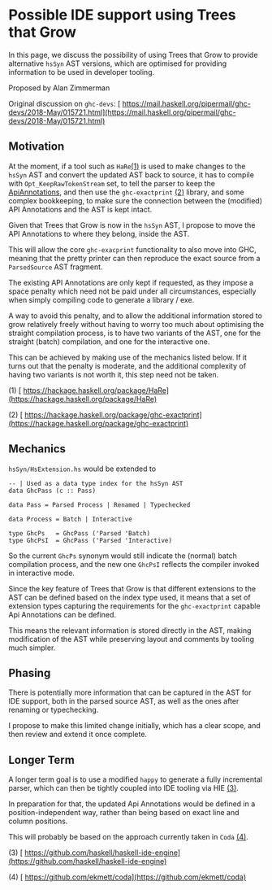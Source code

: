 # Possible IDE support using Trees that Grow



In this page, we discuss the possibility of using Trees that Grow to provide alternative `hsSyn` AST versions, which are optimised for providing information to be used in developer tooling.
 



Proposed by Alan Zimmerman



Original discussion on `ghc-devs`: [
https://mail.haskell.org/pipermail/ghc-devs/2018-May/015721.html](https://mail.haskell.org/pipermail/ghc-devs/2018-May/015721.html)


## Motivation



At the moment, if a tool such as `HaRe`[(1)](implementing-trees-that-grow/ide-support#) is used to make changes to the `hsSyn` AST and convert the updated AST back to source, it has to compile with `Opt_KeepRawTokenStream` set, to tell the parser to keep the [ApiAnnotations](api-annotations), and then use the `ghc-exactprint` [(2)](implementing-trees-that-grow/ide-support#) library, and some complex bookkeeping, to make sure the connection between the (modified) API Annotations and the AST is kept intact.



Given that Trees that Grow is now in the `hsSyn` AST, I propose to move the API Annotations to where they belong, inside the AST.



This will allow the core `ghc-exacprint` functionality to also move into GHC, meaning that the pretty printer can then reproduce the exact source from a `ParsedSource` AST fragment.



The existing API Annotations are only kept if requested, as they impose a space penalty which need not be paid under all circumstances, especially when simply compiling code to generate a library / exe.



A way to avoid this penalty, and to allow the additional information stored to grow relatively freely without having to worry too much about optimising the straight compilation process, is to have two variants of the AST, one for the straight (batch) compilation, and one for the interactive one.



This can be achieved by making use of the mechanics listed below. If it turns out that the penalty is moderate, and the additional complexity of having two variants is not worth it, this step need not be taken.



(1) [
https://hackage.haskell.org/package/HaRe](https://hackage.haskell.org/package/HaRe) 

(2) [
https://hackage.haskell.org/package/ghc-exactprint](https://hackage.haskell.org/package/ghc-exactprint)


## Mechanics



`hsSyn/HsExtension.hs` would be extended to


```
-- | Used as a data type index for the hsSyn AST
data GhcPass (c :: Pass)

data Pass = Parsed Process | Renamed | Typechecked

data Process = Batch | Interactive

type GhcPs   = GhcPass ('Parsed 'Batch)
type GhcPsI  = GhcPass ('Parsed 'Interactive)
```


So the current `GhcPs` synonym would still indicate the (normal) batch compilation process, and the new one `GhcPsI` reflects the compiler invoked in interactive mode.



Since the key feature of Trees that Grow is that different extensions to the AST can be defined based on the index type used, it means that a set of extension types capturing the requirements for the `ghc-exactprint` capable Api Annotations can be defined.



This means the relevant information is stored directly in the AST, making modification of the AST while preserving layout and comments by tooling much simpler. 


## Phasing



There is potentially more information that can be captured in the AST for IDE support, both in the parsed source AST, as well as the ones after renaming or typechecking.



I propose to make this limited change initially, which has a clear scope, and then review and extend it once complete.


## Longer Term



A longer term goal is to use a modified `happy` to generate a fully incremental parser, which can then be tightly coupled into IDE tooling via HIE [(3)](implementing-trees-that-grow/ide-support#).



In preparation for that, the updated Api Annotations would be defined in a position-independent way, rather than being based on exact line and column positions.



This will probably be based on the approach currently taken in `Coda` [(4)](implementing-trees-that-grow/ide-support#).



(3) [
https://github.com/haskell/haskell-ide-engine](https://github.com/haskell/haskell-ide-engine) 

(4) [ https://github.com/ekmett/coda](https://github.com/ekmett/coda)


